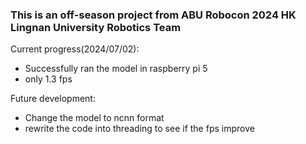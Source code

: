 ### This is an off-season project from ABU Robocon 2024 HK Lingnan University Robotics Team

Current progress(2024/07/02):
- Successfully ran the model in raspberry pi 5
- only 1.3 fps

Future development:
- Change the model to ncnn format 
- rewrite the code into threading to see if the fps improve
